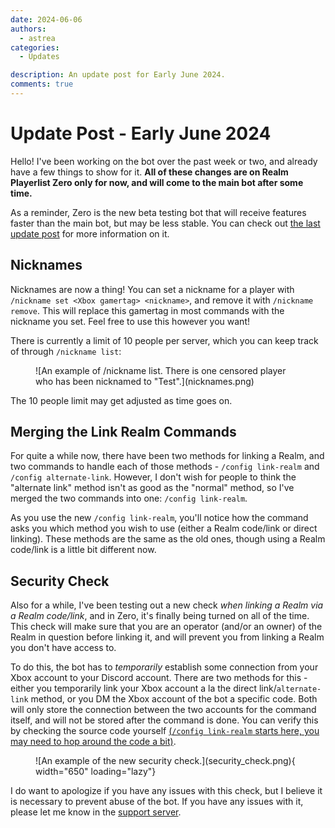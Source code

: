 ```yaml
---
date: 2024-06-06
authors:
  - astrea
categories:
  - Updates

description: An update post for Early June 2024.
comments: true
---
```


# Update Post - Early June 2024

Hello! I've been working on the bot over the past week or two, and already have a few things to show for it.
**All of these changes are on Realm Playerlist Zero only for now, and will come to the main bot after some time.**
<!-- more -->
As a reminder, Zero is the new beta testing bot that will receive features faster than the main bot, but may be less stable. You can check out [the last update post](20240523-may-updates.md#realms-playerlist-zero) for more information on it.

## Nicknames

Nicknames are now a thing! You can set a nickname for a player with `/nickname set <Xbox gamertag> <nickname>`, and remove it with `/nickname remove`. This will replace this gamertag in most commands with the nickname you set. Feel free to use this however you want!

There is currently a limit of 10 people per server, which you can keep track of through `/nickname list`:

<figure markdown>
  ![An example of /nickname list. There is one censored player who has been nicknamed to "Test".](nicknames.png)
</figure>

The 10 people limit may get adjusted as time goes on.

## Merging the Link Realm Commands

For quite a while now, there have been two methods for linking a Realm, and two commands to handle each of those methods - `/config link-realm` and `/config alternate-link`. However, I don't wish for people to think the "alternate link" method isn't as good as the "normal" method, so I've merged the two commands into one: `/config link-realm`.

As you use the new `/config link-realm`, you'll notice how the command asks you which method you wish to use (either a Realm code/link or direct linking). These methods are the same as the old ones, though using a Realm code/link is a little bit different now.

## Security Check

Also for a while, I've been testing out a new check *when linking a Realm via a Realm code/link*, and in Zero, it's finally being turned on all of the time. This check will make sure that you are an operator (and/or an owner) of the Realm in question before linking it, and will prevent you from linking a Realm you don't have access to.

To do this, the bot has to *temporarily* establish some connection from your Xbox account to your Discord account. There are two methods for this - either you temporarily link your Xbox account a la the direct link/`alternate-link` method, or you DM the Xbox account of the bot a specific code. Both will only store the connection between the two accounts for the command itself, and will not be stored after the command is done. You can verify this by checking the source code yourself [(`/config link-realm` starts here, you may need to hop around the code a bit)](https://github.com/AstreaTSS/RealmsPlayerlistBot/blob/81b5f48126d08239d306ba8bf3cd3b1becabac64/exts/guild_config.py#L386).

<figure markdown>
  ![An example of the new security check.](security_check.png){ width="650" loading="lazy"}
</figure>

I do want to apologize if you have any issues with this check, but I believe it is necessary to prevent abuse of the bot. If you have any issues with it, please let me know in the [support server](https://discord.gg/NSdetwGjpK).